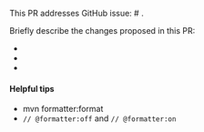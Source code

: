 
This PR addresses GitHub issue: # .

Briefly describe the changes proposed in this PR:

* 
* 
* 

#### Helpful tips
 -  mvn formatter:format
 - `// @formatter:off` and `// @formatter:on` 
